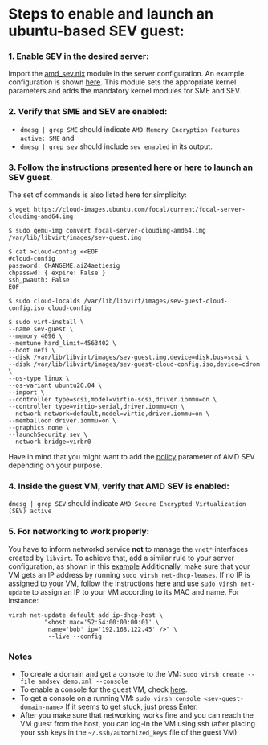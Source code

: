 # Steps to enable and launch an ubuntu-based SEV guest:

### 1. Enable SEV in the desired server:
Import the [amd_sev.nix](https://github.com/TUM-DSE/doctor-cluster-config/blob/master/modules/amd_sev.nix) module in the server configuration. 
An example configuration is shown [here](https://github.com/TUM-DSE/doctor-cluster-config/blob/master/hosts/graham.nix). 
This module sets the appropriate kernel parameters and adds the mandatory kernel modules for SME and SEV.

### 2. Verify that SME and SEV are enabled:
- `dmesg | grep SME` should indicate `AMD Memory Encryption Features active: SME` and
- `dmesg | grep sev` should include `sev enabled` in its output.

### 3. Follow the instructions presented [here](https://github.com/Masheenist/AMDSEV/blob/main/README.md) or [here](https://docs.ovh.com/us/en/dedicated/enable-and-use-amd-sme-sev/) to launch an SEV guest.
The set of commands is also listed here for simplicity:
```
$ wget https://cloud-images.ubuntu.com/focal/current/focal-server-cloudimg-amd64.img

$ sudo qemu-img convert focal-server-cloudimg-amd64.img /var/lib/libvirt/images/sev-guest.img

$ cat >cloud-config <<EOF
#cloud-config
password: CHANGEME.aiZ4aetiesig
chpasswd: { expire: False }
ssh_pwauth: False
EOF

$ sudo cloud-localds /var/lib/libvirt/images/sev-guest-cloud-config.iso cloud-config

$ sudo virt-install \
--name sev-guest \
--memory 4096 \
--memtune hard_limit=4563402 \
--boot uefi \
--disk /var/lib/libvirt/images/sev-guest.img,device=disk,bus=scsi \
--disk /var/lib/libvirt/images/sev-guest-cloud-config.iso,device=cdrom \
--os-type linux \
--os-variant ubuntu20.04 \
--import \
--controller type=scsi,model=virtio-scsi,driver.iommu=on \
--controller type=virtio-serial,driver.iommu=on \
--network network=default,model=virtio,driver.iommu=on \
--memballoon driver.iommu=on \
--graphics none \
--launchSecurity sev \
--network bridge=virbr0
```
Have in mind that you might want to add the [policy](https://documentation.suse.com/sles/15-SP1/html/SLES-amd-sev/index.html) parameter of AMD SEV depending on your purpose.

### 4. Inside the guest VM, verify that AMD SEV is enabled:
`dmesg | grep SEV` should indicate `AMD Secure Encrypted Virtualization (SEV) active`

### 5. For networking to work properly: 
You have to inform networkd service **not** to manage the `vnet*` interfaces created by `libvirt`. To achieve that, add a similar rule to your server configuration, as shown in this [example](https://github.com/TUM-DSE/doctor-cluster-config/blob/master/hosts/graham.nix)
Additionally, make sure that your VM gets an IP address by running `sudo virsh net-dhcp-leases`.
If no IP is assigned to your VM, follow the instructions [here](https://wiki.libvirt.org/page/Networking) and use `sudo virsh net-update` to assign an IP to your VM according to its MAC and name. For instance:
```
virsh net-update default add ip-dhcp-host \
          "<host mac='52:54:00:00:00:01' \
           name='bob' ip='192.168.122.45' />" \
           --live --config
```

### Notes
- To create a domain and get a console to the VM: `sudo virsh create --file amdsev_demo.xml --console`
- To enable a console for the guest VM, check [here](https://serverfault.com/questions/364895/virsh-vm-console-does-not-show-any-output).
- To get a console on a running VM: `sudo virsh console <sev-guest-domain-name>`
If it seems to get stuck, just press Enter.
- After you make sure that networking works fine and you can reach the VM guest from the host, you can log-in the VM using ssh (after placing your ssh keys in the `~/.ssh/autorhized_keys` file of the guest VM) 
